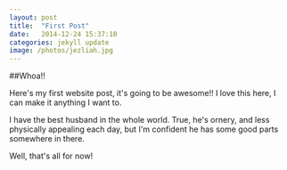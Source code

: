 ```yaml
---
layout: post
title:  "First Post"
date:   2014-12-24 15:37:10
categories: jekyll update
image: /photos/jezliah.jpg
---
```


##Whoa!!

Here's my first website post, it's going to be awesome!!  I love this here, I can make it anything I want to.

I have the best husband in the whole world.  True, he's ornery, and less physically appealing each day, but I'm confident he has some good parts somewhere in there.

Well, that's all for now!